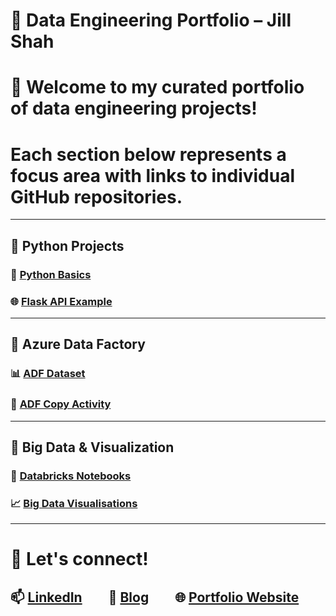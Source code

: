 # 💼 Data Engineering Portfolio – Jill Shah

# 👋 Welcome to my curated portfolio of data engineering projects!  
# Each section below represents a focus area with links to individual GitHub repositories.

---

## 📂 Python Projects
### 🐍 [Python Basics](https://github.com/JillShah11/python)  
### 🌐 [Flask API Example](https://github.com/JillShah11/Python_Flask)

---

## 📂 Azure Data Factory
### 📊 [ADF Dataset](https://github.com/JillShah11/ADF_Dataset)  
### 🔄 [ADF Copy Activity](https://github.com/JillShah11/ADF_COPY_ACTIVTY)

---

## 📂 Big Data & Visualization
### 🧪 [Databricks Notebooks](https://github.com/JillShah11/Databricks-Notebook)  
### 📈 [Big Data Visualisations](https://github.com/JillShah11/Visualisations_Big_Data)

---

# 🔗 Let's connect!
## 📫 [LinkedIn](#)  🧠 [Blog](#)  🌐 [Portfolio Website](#)



